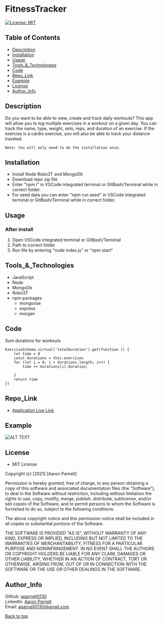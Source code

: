 # FitnessTracker
[![License: MIT](https://img.shields.io/badge/License-MIT-yellow.svg)](https://opensource.org/licenses/MIT)
  
  ## Table of Contents
  - [Description](#Description)
  - [Installation](#Installation)
  - [Usage](#Usage)
  - [Tools_&_Technologies](#Tools_&_Technologies)
  - [Code](#Code)
  - [Repo_Link](#Repo_Link)
  - [Example](#Example)
  - [License](#License)
  - [Author_Info](#Author_Info)

## Description
Do you want to be able to view, create and track daily workouts? This app will allow you to log multiple exercises in a workout on a given day. You can track the name, type, weight, sets, reps, and duration of an exercise. If the exercise is a cardio exercise, you will also be able to track your distance traveled.

    Note: You will only need to do the installation once.

##  Installation
- Install Node Robo3T and MongoDb
- Download repo zip file
- Enter "npm i" in VSCode integrated terminal or GitBash/Terminal while in correct folder.
- For seed data you can enter "npm run seed" in VSCode integrated terminal or GitBash/Terminal while in correct folder.




## Usage
### After install 
1. Open VSCode integrated terminal or GitBash/Terminal
2. Path to correct folder
3. Run file by entering "node index.js" or "npm start"

## Tools_&_Technologies
- JavaScript
- Node
- MongoDb
- Robo3T
- npm packages 
    - mongoose
    - express
    - morgan

## Code
 Sum durations for workouts
```JS
ExerciseSchema.virtual('totalDuration').get(function () {
    let time = 0
    const durations = this.exercises
    for (let i = 0; i < durations.length; i++) {
        time += durations[i].duration;

    }
    return time
})

```
## Repo_Link
- [Application Live Link](https://fitnesstracker-exercises.herokuapp.com/)

## Example

![ALT TEXT](misc/img/demo.gif)

## License
- MIT License

Copyright (c) [2021] [Aaron Parnell]

Permission is hereby granted, free of charge, to any person obtaining a copy of this software and associated documentation files (the "Software"), to deal in the Software without restriction, including without limitation the rights to use, copy, modify, merge, publish, distribute, sublicense, and/or sell copies of the Software, and to permit persons to whom the Software is furnished to do so, subject to the following conditions:

The above copyright notice and this permission notice shall be included in all copies or substantial portions of the Software.

THE SOFTWARE IS PROVIDED "AS IS", WITHOUT WARRANTY OF ANY KIND, EXPRESS OR IMPLIED, INCLUDING BUT NOT LIMITED TO THE WARRANTIES OF MERCHANTABILITY, FITNESS FOR A PARTICULAR PURPOSE AND NONINFRINGEMENT. IN NO EVENT SHALL THE AUTHORS OR COPYRIGHT HOLDERS BE LIABLE FOR ANY CLAIM, DAMAGES OR OTHER LIABILITY, WHETHER IN AN ACTION OF CONTRACT, TORT OR OTHERWISE, ARISING FROM, OUT OF OR IN CONNECTION WITH THE SOFTWARE OR THE USE OR OTHER DEALINGS IN THE SOFTWARE. 

## Author_Info
  Github: [aparnell0130](https://github.com/aparnell0130)  
  LinkedIn: [Aaron Parnell](https://www.linkedin.com/in/aaron-parnell-1ab4661b3/)  
  Email: aparnell0130@gmail.com

[Back to top](#FitnessTracker)
